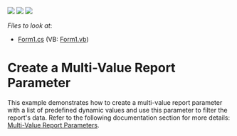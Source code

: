 <!-- default badges list -->
![](https://img.shields.io/endpoint?url=https://codecentral.devexpress.com/api/v1/VersionRange/378385360/21.1.2%2B)
[![](https://img.shields.io/badge/Open_in_DevExpress_Support_Center-FF7200?style=flat-square&logo=DevExpress&logoColor=white)](https://supportcenter.devexpress.com/ticket/details/T1020321)
[![](https://img.shields.io/badge/📖_How_to_use_DevExpress_Examples-e9f6fc?style=flat-square)](https://docs.devexpress.com/GeneralInformation/403183)
<!-- default badges end -->
*Files to look at*:

* [Form1.cs](./CS/Form1.cs) (VB: [Form1.vb](./VB/Form1.vb))

# Create a Multi-Value Report Parameter

This example demonstrates how to create a multi-value report parameter with a list of predefined dynamic values and use this parameter to filter the report's data. Refer to the following documentation section for more details: [Multi-Value Report Parameters](https://docs.devexpress.com/XtraReports/9998?v=21.1).



